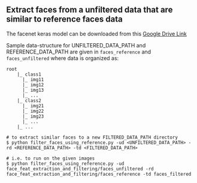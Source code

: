 ## Extract faces from a unfiltered data that are similar to reference faces data

The facenet keras model can be downloaded from this [Google Drive Link](https://drive.google.com/file/d/1QpVqIr6dQpknZSZFEpGJn4iZnjlgwyiN/view?usp=sharing)

Sample data-structure for UNFILTERED_DATA_PATH and REFERENCE_DATA_PATH are given in `faces_reference` and `faces_unfiltered` where data is organized as:

    root
        |_ class1
          |_ img11
          |_ img12
          |_ img13
          |_ ...
        |_ class2
          |_ img21
          |_ img22
          |_ img23
          |_ ...
        |_ ...

```shell
# to extract similar faces to a new FILTERED_DATA_PATH directory
$ python filter_faces_using_reference.py -ud <UNFILTERED_DATA_PATH> -rd <REFERENCE_DATA_PATH> -td <FILTERED_DATA_PATH>

# i.e. to run on the given images
$ python filter_faces_using_reference.py -ud face_feat_extraction_and_filtering/faces_unfiltered -rd face_feat_extraction_and_filtering/faces_reference -td faces_filtered
```
